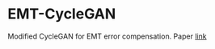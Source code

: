 # EMT-CycleGAN
Modified CycleGAN for EMT error compensation. Paper [link](https://link.springer.com/article/10.1007/s11548-021-02324-1) 
